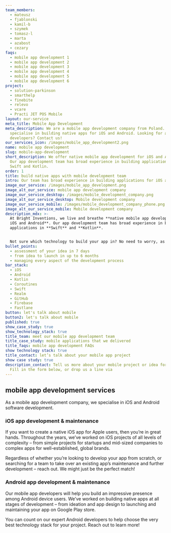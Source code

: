 ```yaml
---
team_members:
  - mateusz
  - fjablonski
  - kamil-b
  - szymek
  - tomasz-l
  - marta
  - azabost
  - cezary
faqs:
  - mobile app development 1
  - mobile app development 2
  - mobile app development 3
  - mobile app development 4
  - mobile app development 5
  - mobile app development 6
project:
  - solution-parkinson
  - smarthelp
  - finebite
  - relevo
  - vcare
  - Practi JET POS Mobile
layout: our-service
meta_title: Mobile App Development
meta_description: We are a mobile app development company from Poland. We
  specialise in building native apps for iOS and Android. Looking for app
  developers? Contact us!
our_services_icon: /images/mobile_app_development2.png
name: mobile app development
slug: mobile-app-development
short_description: We offer native mobile app development for iOS and Android.
  Our app development team has broad experience in building applications in
  Swift and Kotlin.
order: 1
title: build native apps with mobile development team
intro: Our team has broad experience in building applications for iOS and Android.
image_our_service: /images/mobile_app_development.png
image_alt_our_service: mobile app development company
image_our_service_desktop: /images/mobile_development_company.png
image_alt_our_service_desktop: Mobile development company
image_our_service_mobile: /images/mobile_development_company_phone.png
image_alt_our_service_mobile: Mobile development company
description_mdx: >-
  At Bright Inventions, we live and breathe **native mobile app development for
  iOS and Android**. Our app development team has broad experience in building
  applications in **Swift** and **Kotlin**.


  Not sure which technology to build your app in? No need to worry, as we’ll help you evaluate your project and choose the most suitable solution. All so you can achieve the best app performance and a robust user experience on all mobile devices!
bullet_points:
  - assessment of your idea in 7 days
  - from idea to launch in up to 6 months
  - managing every aspect of the development process
bar_stack:
  - iOS
  - Android
  - Kotlin
  - Coroutines
  - Swift
  - Realm
  - GitHub
  - Firebase
  - Fastlane
button: let's talk about mobile
button2: let's talk about mobile
published: true
show_case_study: true
show_technology_stack: true
title_team: meet our mobile app development team
title_case_study: mobile applications that we delivered
title_faqs: mobile app development FAQs
show technology stack: true
title_contact: let’s talk about your mobile app project
show case study: true
description_contact: Tell us more about your mobile project or idea for an app.
  Fill in the form below, or drop us a line via
---
```

## mobile app development services

As a mobile app development company, we specialise in iOS and Android software development.

### iOS app development & maintenance

If you want to create a native iOS app for Apple users, then you’re in great hands. Throughout the years, we’ve worked on iOS projects of all levels of complexity – from simple projects for startups and mid-sized companies to complex apps for well-established, global brands.

Regardless of whether you’re looking to develop your app from scratch, or searching for a team to take over an existing app’s maintenance and further development – reach out. We might just be the perfect match!

### Android app development & maintenance

Our mobile app developers will help you build an impressive presence among Android device users. We’ve worked on building native apps at all stages of development – from ideation and app design to launching and maintaining your app on Google Play store.

You can count on our expert Android developers to help choose the very best technology stack for your project. Reach out to learn more!